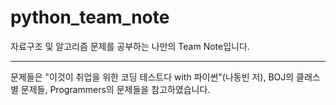 # python_team_note

자료구조 및 알고리즘 문제를 공부하는 나만의 Team Note입니다.

---
문제들은 "이것이 취업을 위한 코딩 테스트다 with 파이썬"(나동빈 저), BOJ의 클래스 별 문제들, Programmers의 문제들을 참고하였습니다.


